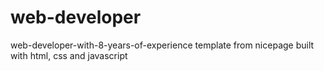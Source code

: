 # web-developer
web-developer-with-8-years-of-experience template from nicepage built with html, css and javascript
